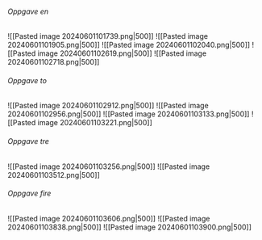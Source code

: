 ###### Oppgave en
![[Pasted image 20240601101739.png|500]]
![[Pasted image 20240601101905.png|500]]
![[Pasted image 20240601102040.png|500]]
![[Pasted image 20240601102619.png|500]]
![[Pasted image 20240601102718.png|500]]
###### Oppgave to
![[Pasted image 20240601102912.png|500]]
![[Pasted image 20240601102956.png|500]]
![[Pasted image 20240601103133.png|500]]
![[Pasted image 20240601103221.png|500]]
###### Oppgave tre
![[Pasted image 20240601103256.png|500]]
![[Pasted image 20240601103512.png|500]]

###### Oppgave fire
![[Pasted image 20240601103606.png|500]]
![[Pasted image 20240601103838.png|500]]
![[Pasted image 20240601103900.png|500]]

